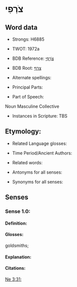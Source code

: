 # צֹרְפִי

<!-- Status: S2="NeedsEdits" -->
<!-- Lexica used for edits:   -->

## Word data

* Strongs: H6885

* TWOT: 1972a

* BDB Reference: [צֹרְפִי](rc://en/bdb/dict/r.dy.ab)

* BDB Root: [צרף](rc://en/bdb/dict/r.dy.aa)

* Alternate spellings:

* Principal Parts:

* Part of Speech:

Noun Masculine Collective

* Instances in Scripture: TBS

## Etymology:

* Related Language glosses:

* Time Period/Ancient Authors:

* Related words:

* Antonyms for all senses:

* Synonyms for all senses:

## Senses

### Sense 1.0:

#### Definition:

#### Glosses:

goldsmiths; 

#### Explanation:

#### Citations:

[Ne 3:31](rc://he/uhb/book/Neh/3/31); 

